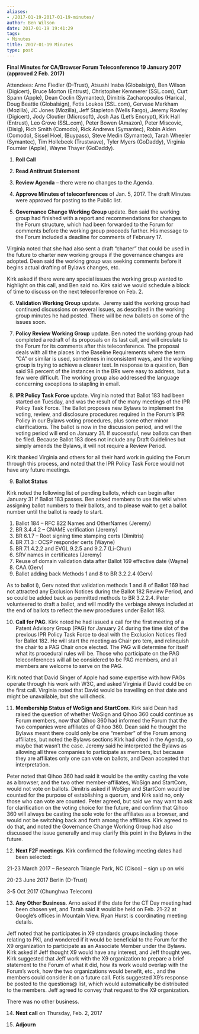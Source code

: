 ```yaml
---
aliases:
- /2017-01-19-2017-01-19-minutes/
author: Ben Wilson
date: 2017-01-19 19:41:29
tags:
- Minutes
title: 2017-01-19 Minutes
type: post
---
```


**Final Minutes for CA/Browser Forum Teleconference 19 January 2017 (approved 2 Feb. 2017)**

Attendees: Arno Fiedler (D-Trust), Atsushi Inaba (Globalsign), Ben Wilson (Digicert), Bruce Morton (Entrust), Christopher Kemmerer (SSL.com), Curt Spann (Apple), Dean Coclin (Symantec), Dimitris Zacharopoulos (Harica), Doug Beattie (Globalsign), Fotis Loukos (SSL.com), Gervase Markham (Mozilla), JC Jones (Mozilla), Jeff Stapleton (Wells Fargo), Jeremy Rowley (Digicert), Jody Cloutier (Microsoft), Josh Aas (Let’s Encrypt), Kirk Hall (Entrust), Leo Grove (SSL.com), Peter Bowen (Amazon), Peter Miscovic, (Disig), Rich Smith (Comodo), Rick Andrews (Symantec), Robin Alden (Comodo), Sissel Hoel, (Buypass), Steve Medin (Symantec), Tarah Wheeler (Symantec), Tim Hollebeek (Trustwave), Tyler Myers (GoDaddy), Virginia Fournier (Apple), Wayne Thayer (GoDaddy).

1. **Roll Call**

1. **Read Antitrust Statement**

1. **Review Agenda** – there were no changes to the Agenda.

1. **Approve Minutes of teleconferences** of Jan. 5, 2017. The draft Minutes were approved for posting to the Public list.

1. **Governance Change Working Group** update. Ben said the working group had finished with a report and recommendations for changes to the Forum structure, which had been forwarded to the Forum for comments before the working group proceeds further. His message to the Forum included a deadline for comments of February 17.

Virginia noted that she had also sent a draft “charter” that could be used in the future to charter new working groups if the governance changes are adopted. Dean said the working group was seeking comments before it begins actual drafting of Bylaws changes, etc.

Kirk asked if there were any special issues the working group wanted to highlight on this call, and Ben said no. Kirk said we would schedule a block of time to discuss on the next teleconference on Feb. 2.

6. **Validation Working Group** update.  Jeremy said the working group had continued discussions on several issues, as described in the working group minutes he had posted. There will be new ballots on some of the issues soon.

1. **Policy Review Working Group** update. Ben noted the working group had completed a redraft of its proposals on its last call, and will circulate to the Forum for its comments after this teleconference. The proposal deals with all the places in the Baseline Requirements where the term “CA” or similar is used, sometimes in inconsistent ways, and the working group is trying to achieve a clearer text. In response to a question, Ben said 98 percent of the instances in the BRs were easy to address, but a few were difficult. The working group also addressed the language concerning exceptions to stapling in email.

1. **IPR Policy Task Force** update. Virginia noted that Ballot 183 had been started on Tuesday, and was the result of the many meetings of the IPR Policy Task Force. The Ballot proposes new Bylaws to implement the voting, review, and disclosure procedures required in the Forum’s IPR Policy in our Bylaws voting procedures, plus some other minor clarifications. The ballot is now in the discussion period, and will the voting period will end on January 31. If successful, new ballots can then be filed. Because Ballot 183 does not include any Draft Guidelines but simply amends the Bylaws, it will not require a Review Period.

Kirk thanked Virginia and others for all their hard work in guiding the Forum through this process, and noted that the IPR Policy Task Force would not have any future meetings.

9. **Ballot Status**

Kirk noted the following list of pending ballots, which can begin after January 31 if Ballot 183 passes. Ben asked members to use the wiki when assigning ballot numbers to their ballots, and to please wait to get a ballot number until the ballot is ready to start.

1. Ballot 184 – RFC 822 Names and OtherNames (Jeremy)
1. BR 3.4.4.2 – CNAME verification (Jeremy)
1. BR 6.1.7 – Root signing time stamping certs (Dimitris)
1. BR 7.1.3 : OCSP responder certs (Wayne)
1. BR 7.1.4.2.2 and EVGL 9.2.5 and 9.2.7 (Li-Chun)
1. SRV names in certificates (Jeremy)
1. Reuse of domain validation data after Ballot 169 effective date (Wayne)
1. CAA (Gerv)
1. Ballot adding back Methods 1 and 8 to BR 3.2.2.4 (Gerv)

As to ballot i), Gerv noted that validation methods 1 and 8 of Ballot 169 had not attracted any Exclusion Notices during the Ballot 182 Review Period, and so could be added back as permitted methods to BR 3.2.2.4. Peter volunteered to draft a ballot, and will modify the verbiage always included at the end of ballots to reflect the new procedures under Ballot 183.

10. **Call for PAG**. Kirk noted he had issued a call for the first meeting of a Patent Advisory Group (PAG) for January 24 during the time slot of the previous IPR Policy Task Force to deal with the Exclusion Notices filed for Ballot 182. He will start the meeting as Chair pro tem, and relinquish the chair to a PAG Chair once elected. The PAG will determine for itself what its procedural rules will be. Those who participate on the PAG teleconferences will all be considered to be PAG members, and all members are welcome to serve on the PAG.

Kirk noted that David Singer of Apple had some expertise with how PAGs operate through his work with W3C, and asked Virginia if David could be on the first call. Virginia noted that David would be travelling on that date and might be unavailable, but she will check.

11. **Membership Status of WoSign and StartCom**. Kirk said Dean had raised the question of whether WoSign and Qihoo 360 could continue as Forum members, now that Qihoo 360 had informed the Forum that the two companies were affiliates of Qihoo 360. Dean said he thought the Bylaws meant there could only be one “member” of the Forum among affiliates, but noted the Bylaws sections Kirk had cited in the Agenda, so maybe that wasn’t the case. Jeremy said he interpreted the Bylaws as allowing all three companies to participate as members, but because they are affiliates only one can vote on ballots, and Dean accepted that interpretation.

Peter noted that Qihoo 360 had said it would be the entity casting the vote as a browser, and the two other member-affiliates, WoSign and StartCom, would not vote on ballots. Dimitris asked if WoSign and StartCom would be counted for the purpose of establishing a quorum, and Kirk said no, only those who can vote are counted. Peter agreed, but said we may want to ask for clarification on the voting choice for the future, and confirm that Qihoo 360 will always be casting the sole vote for the affiliates as a browser, and would not be switching back and forth among the affiliates. Kirk agreed to do that, and noted the Governance Change Working Group had also discussed the issue generally and may clarify this point in the Bylaws in the future.

12. **Next F2F meetings**. Kirk confirmed the following meeting dates had been selected:

21-23 March 2017 – Research Triangle Park, NC (Cisco) – sign up on wiki

20-23 June 2017 Berlin (D-Trust)

3-5 Oct 2017 (Chunghwa Telecom)

13. **Any Other Business**. Arno asked if the date for the CT Day meeting had been chosen yet, and Tarah said it would be held on Feb. 21-22 at Google’s offices in Mountain View. Ryan Hurst is coordinating meeting details.

Jeff noted that he participates in X9 standards groups including those relating to PKI, and wondered if it would be beneficial to the Forum for the X9 organization to participate as an Associate Member under the Bylaws. Kirk asked if Jeff thought X9 would have any interest, and Jeff thought yes. Kirk suggested that Jeff work with the X9 organization to prepare a brief statement to the Forum of what it did, how its work would overlap with the Forum’s work, how the two organizations would benefit, etc., and the members could consider it on a future call. Fotis suggested X9’s response be posted to the questions@ list, which would automatically be distributed to the members. Jeff agreed to convey that request to the X9 organization.

There was no other business.

14. **Next call** on Thursday, Feb. 2, 2017

01. **Adjourn**